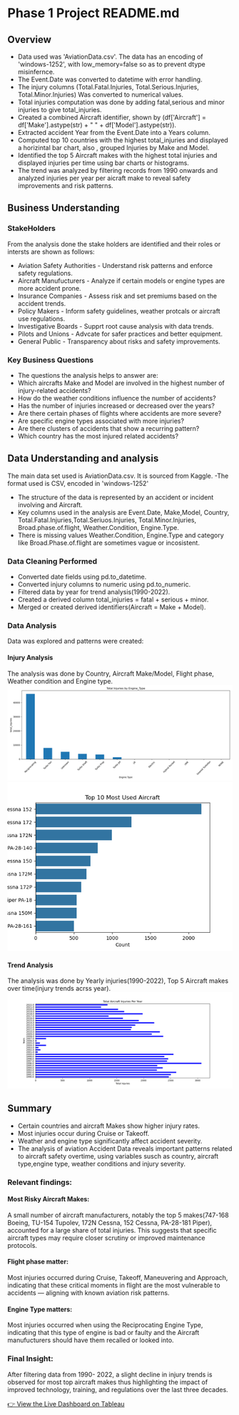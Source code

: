 # Phase 1 Project README.md
## Overview
- Data used was 'AviationData.csv'. The data has an encoding of 'windows-1252', with low_memory=false so as to prevent dtype misinfernce.
- The Event.Date was converted to datetime with error handling.
- The injury columns (Total.Fatal.Injuries, Total.Serious.Injuries, Total.Minor.Injuries) Was converted to numerical values.
- Total injuries computation was done by adding fatal,serious and minor injuries to give total_injuries.
- Created a combined Aircraft identifier, shown by (df['Aircraft'] = df['Make'].astype(str) + " " + df['Model'].astype(str)).
- Extracted accident Year from the Event.Date into a Years column.
- Computed top 10 countries with the highest total_injuries and displayed a horizintal bar chart, also , grouped Injuries by Make and Model.
- Identified the top 5 Aircraft makes with the highest total injuries and displayed injuries per time using bar charts or histograms.
- The trend was analyzed by filtering records from 1990 onwards and analyzed injuries per year per aicraft make to reveal safety improvements and risk patterns.
## Business Understanding
### StakeHolders
From the analysis done the stake holders are identified and their roles or intersts are shown as follows:
- Aviation Safety Authorities - Understand risk patterns and enforce safety regulations.
- Aircraft Manufucturers - Analyze if certain models or engine types are more accident prone.
- Insurance Companies - Assess risk and set premiums based on the accident trends.
- Policy Makers - Inform safety guidelines, weather protcals or aircraft use regulations.
- Investigative Boards - Supprt root cause analysis with data trends.
- Pilots and Unions - Advcate for safer practices and better equipment.
- General Public - Transparency about risks and safety improvements.
### Key Business Questions
- The questions the analysis helps to answer are:
- Which aircrafts Make and Model are involved in the highest number of injury-related accidents?
- How do the weather conditions influence the number of accidents?
- Has the number of injuries increased or decreased over the years?
- Are there certain phases of flights where accidents are more severe?
- Are specific engine types associated with more injuries?
- Are there clusters of accidents that show a recurring pattern?
- Which country has the most injured related accidents?
## Data Understanding and analysis
The main data set used is AviationData.csv. It is sourced from Kaggle.
-The format used is CSV, encoded in 'windows-1252'
- The structure of the data is represented by an accident or incident involving and Aircraft.
- Key columns used in the analysis are Event.Date, Make,Model, Country, Total.Fatal.Injuries,Total.Seriuos.Injuries, Total.Minor.Injuries, Broad.phase.of.flight, Weather.Condition, Engine.Type.
- There is missing values Weather.Condition, Engine.Type and category like Broad.Phase.of.flight are sometimes vague or incosistent.
### Data Cleaning Performed
- Converted date fields using pd.to_datetime.
- Converted injury columns to numeric using pd.to_numeric.
- Filtered data by year for trend analysis(1990-2022).
- Created a derived column total_injuries = fatal + serious + minor.
- Merged or created derived identifiers(Aircraft = Make + Model).
### Data Analysis
Data was explored and patterns were created:
#### Injury Analysis
The analysis was done by Country, Aircraft Make/Model, Flight phase, Weather condition and Engine type.
![Total Injuries by Engine Type](images/Total_Injuries_by_Engine_Type.png)
![Most Used Aircraft](images/Most_Used_Aircraft.png)
#### Trend Analysis
The analysis was done by Yearly injuries(1990-2022), Top 5 Aircraft makes over time(injury trends acrss year).
![Total Aircraft Injuries per Year](images/Total_Aircraft_Injuries.png)
## Summary
- Certain countries and aircraft Makes show higher injury rates.
- Most injuries occur during Cruise or Takeoff.
- Weather and engine type significantly affect accident severity.
- The analysis of aviation Accident Data reveals important patterns related to aircraft safety overtime, using variables susch as country, aircraft type,engine type, weather conditions and injury severity.
### Relevant findings:
#### Most Risky Aircraft Makes:
A small number of aircraft manufacturers, notably the top 5 makes(747-168 Boeing, TU-154 Tupolev, 172N Cessna, 152 Cessna, PA-28-181 Piper), accounted for a large share of total injuries. This suggests that specific aircraft types may require closer scrutiny or improved maintenance protocols. 
#### Flight phase matter:
Most injuries occurred during Cruise, Takeoff, Maneuvering and Approach, indicating that these critical moments in flight are the most vulnerable to accidents — aligning with known aviation risk patterns.
#### Engine Type matters:
Most injuries occurred when using the Reciprocating Engine Type, indicating that this type of engine is bad or faulty and the Aircraft manufucturers should have them recalled or looked into.
### Final Insight:
After filtering data from 1990- 2022, a slight decline in injury trends is observed for most top aircraft makes thus highlighting the impact of improved technology, training, and regulations over the last three decades.

[👉 View the Live Dashboard on Tableau](https://public.tableau.com/app/profile/valerie.kigo/viz/TableauAviationAccidents/Dashboard1?publish=yes)


